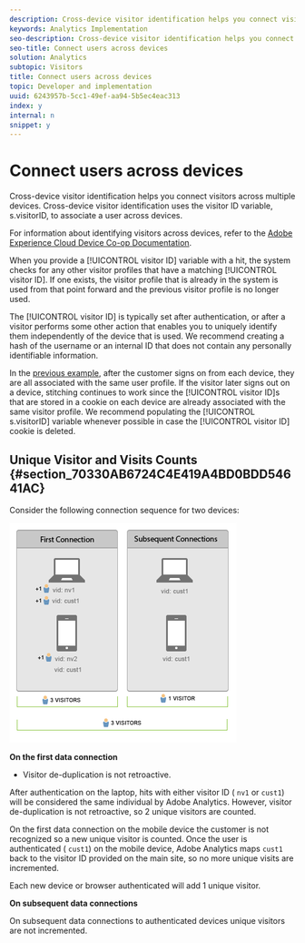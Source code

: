```yaml
---
description: Cross-device visitor identification helps you connect visitors across multiple devices. Cross-device visitor identification uses the visitor ID variable, s.visitorID, to associate a user across devices.
keywords: Analytics Implementation
seo-description: Cross-device visitor identification helps you connect visitors across multiple devices. Cross-device visitor identification uses the visitor ID variable, s.visitorID, to associate a user across devices.
seo-title: Connect users across devices
solution: Analytics
subtopic: Visitors
title: Connect users across devices
topic: Developer and implementation
uuid: 6243957b-5cc1-49ef-aa94-5b5ec4eac313
index: y
internal: n
snippet: y
---
```


# Connect users across devices

Cross-device visitor identification helps you connect visitors across multiple devices. Cross-device visitor identification uses the visitor ID variable, s.visitorID, to associate a user across devices.

For information about identifying visitors across devices, refer to the [Adobe Experience Cloud Device Co-op Documentation](https://marketing.adobe.com/resources/help/en_US/mcdc/).

When you provide a [!UICONTROL visitor ID] variable with a hit, the system checks for any other visitor profiles that have a matching [!UICONTROL visitor ID]. If one exists, the visitor profile that is already in the system is used from that point forward and the previous visitor profile is no longer used.

The [!UICONTROL visitor ID] is typically set after authentication, or after a visitor performs some other action that enables you to uniquely identify them independently of the device that is used. We recommend creating a hash of the username or an internal ID that does not contain any personally identifiable information.

In the [previous example](../../../implement/js-implementation/xdevice-visid/xdevice-visid.md#section_FBB0F18AE4114E7BA987CAB96CA23B2B), after the customer signs on from each device, they are all associated with the same user profile. If the visitor later signs out on a device, stitching continues to work since the [!UICONTROL visitor ID]s that are stored in a cookie on each device are already associated with the same visitor profile. We recommend populating the [!UICONTROL s.visitorID] variable whenever possible in case the [!UICONTROL visitor ID] cookie is deleted.

## Unique Visitor and Visits Counts {#section_70330AB6724C4E419A4BD0BDD54641AC}

Consider the following connection sequence for two devices: 

![](assets/xdevice-counts.png)

**On the first data connection**

* Visitor de-duplication is not retroactive.

After authentication on the laptop, hits with either visitor ID ( `nv1` or `cust1`) will be considered the same individual by Adobe Analytics. However, visitor de-duplication is not retroactive, so 2 unique visitors are counted.

On the first data connection on the mobile device the customer is not recognized so a new unique visitor is counted. Once the user is authenticated ( `cust1`) on the mobile device, Adobe Analytics maps `cust1` back to the visitor ID provided on the main site, so no more unique visits are incremented.

Each new device or browser authenticated will add 1 unique visitor.

**On subsequent data connections**

On subsequent data connections to authenticated devices unique visitors are not incremented. 
